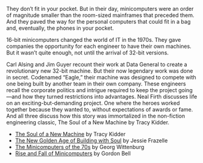 They don’t fit in your pocket. But in their day, minicomputers were an order of magnitude smaller than the room-sized mainframes that preceded them. And they paved the way for the personal computers that could fit in a bag and, eventually, the phones in your pocket.

16-bit minicomputers changed the world of IT in the 1970s. They gave companies the opportunity for each engineer to have their own machines. But it wasn’t quite enough, not until the arrival of 32-bit versions.

Carl Alsing and Jim Guyer recount their work at Data General to create a revolutionary new 32-bit machine. But their now legendary work was done in secret. Codenamed “Eagle,” their machine was designed to compete with one being built by another team in their own company. These engineers recall the corporate politics and intrigue required to keep the project going—and how they turned restrictions into advantages. Neal Firth discusses life on an exciting-but-demanding project. One where the heroes worked together because they wanted to, without expectations of awards or fame. And all three discuss how this story was immortalized in the non-fiction engineering classic, The Soul of a New Machine by Tracy Kidder.

- [The Soul of a New Machine](//en.wikipedia.org/wiki/The_Soul_of_a_New_Machine "The Soul Of A New Machine") by Tracy Kidder
- [The New Golden Age of Building with Soul](//blog.jessfraz.com/post/new-golden-age-of-building-with-soul "The New Golden Age of Building with Soul") by Jessie Frazelle
- [The Minicomputers of the 70s](//www.inf.fu-berlin.de/lehre/SS01/hc/minicomp "The Minicomputers of the 70s") by Georg Wittenburg
- [Rise and Fall of Minicomputers](//ethw.org/Rise_and_Fall_of_Minicomputers "Rise and Fall of Minicomputers") by Gordon Bell